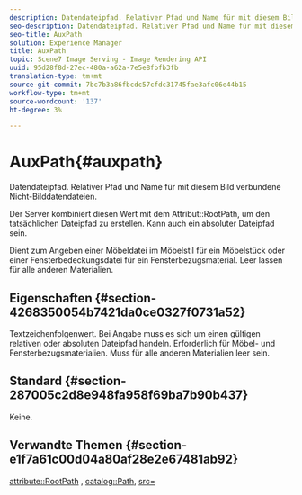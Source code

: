```yaml
---
description: Datendateipfad. Relativer Pfad und Name für mit diesem Bild verbundene Nicht-Bilddatendateien.
seo-description: Datendateipfad. Relativer Pfad und Name für mit diesem Bild verbundene Nicht-Bilddatendateien.
seo-title: AuxPath
solution: Experience Manager
title: AuxPath
topic: Scene7 Image Serving - Image Rendering API
uuid: 95d28f8d-27ec-480a-a62a-7e5e8fbfb3fb
translation-type: tm+mt
source-git-commit: 7bc7b3a86fbcdc57cfdc31745fae3afc06e44b15
workflow-type: tm+mt
source-wordcount: '137'
ht-degree: 3%

---
```



# AuxPath{#auxpath}

Datendateipfad. Relativer Pfad und Name für mit diesem Bild verbundene Nicht-Bilddatendateien.

Der Server kombiniert diesen Wert mit dem Attribut::RootPath, um den tatsächlichen Dateipfad zu erstellen. Kann auch ein absoluter Dateipfad sein.

Dient zum Angeben einer Möbeldatei im Möbelstil für ein Möbelstück oder einer Fensterbedeckungsdatei für ein Fensterbezugsmaterial. Leer lassen für alle anderen Materialien.

## Eigenschaften {#section-4268350054b7421da0ce0327f0731a52}

Textzeichenfolgenwert. Bei Angabe muss es sich um einen gültigen relativen oder absoluten Dateipfad handeln. Erforderlich für Möbel- und Fensterbezugsmaterialien. Muss für alle anderen Materialien leer sein.

## Standard {#section-287005c2d8e948fa958f69ba7b90b437}

Keine.

## Verwandte Themen {#section-e1f7a61c00d04a80af28e2e67481ab92}

[attribute::RootPath](../../../../../ir-api/material-cat/image-rendering-api-ref/c-ir-material-catalog/c-ir-attributes-reference/r-ir-rootpath.md#reference-a4d7c96b62e14fcbad1740c702f160f3) ,  [catalog::Path](../../../../../ir-api/material-cat/image-rendering-api-ref/c-ir-material-catalog/c-ir-material-data-reference/r-ir-path.md#reference-59ebb624250a4965ad1737578a2ab590),  [src=](../../../../../ir-api/http-protocol/image-rendering-api-ref/c-ir-http-protocol-ref/c-ir-http-protocol-command-reference/r-ir-src.md#reference-62c98abad22149d68d405ed6aaff8272)
